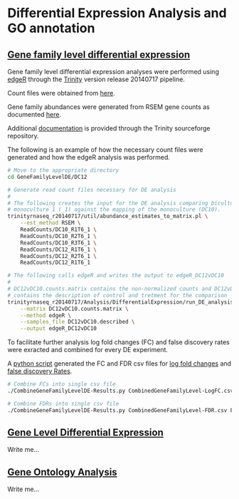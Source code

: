 Differential Expression Analysis and GO annotation
==================================================

[Gene family level differential expression](https://github.com/bastodian/Dimensions/tree/master/DifferentialExpression-GO-Analysis/GeneFamilyLevelDE)
-----------------------------------------------------------------------------------------------------------------------------------------------------

Gene family level differential expression analyses were performed
using [edgeR](http://www.bioconductor.org/packages/release/bioc/html/edgeR.html) through the [Trinity](http://trinityrnaseq.sourceforge.net/) version release 20140717 pipeline.

Count files were obtained from [here](https://github.com/bastodian/Dimensions/tree/master/Annotation/GeneFamily-Annotation/PantherAbundances/GeneFamilyCounts).

Gene family abundances were generated from RSEM gene counts as
documented [here](https://github.com/bastodian/Dimensions/tree/master/Annotation/GeneFamily-Annotation/PantherAbundances).

Additional [documentation](http://trinityrnaseq.sourceforge.net/analysis/diff_expression_analysis.html) is provided through the Trinity sourceforge
repository.

The following is an example of how the necessary count files were generated and how
the edgeR analysis was performed.

```bash
# Move to the appropriate directory
cd GeneFamilyLevelDE/DC12

# Generate read count files necessary for DE analysis
#
# The following creates the input for the DE analysis comparing biculture 12 (DC12) mapped against
# monoculture 1 (_1) against the mapping of the monoculture (DC10).
trinityrnaseq_r20140717/util/abundance_estimates_to_matrix.pl \
    --est_method RSEM \
    ReadCounts/DC10_R1T6_1 \
    ReadCounts/DC10_R2T6_1 \
    ReadCounts/DC10_R3T6_1 \
    ReadCounts/DC12_R1T6_1 \
    ReadCounts/DC12_R2T6_1 \
    ReadCounts/DC12_R1T6_1

# The following calls edgeR and writes the output to edgeR_DC12vDC10
# 
# DC12vDC10.counts.matrix contains the non-normalized counts and DC12vDC10.described
# contains the description of control and tretment for the comparison
trinityrnaseq_r20140717/Analysis/DifferentialExpression/run_DE_analysis.pl \
    --matrix DC12vDC10.counts.matrix \
    --method edgeR \
    --samples_file DC12vDC10.described \
    --output edgeR_DC12vDC10
```

To facilitate further analysis log fold changes (FC) and false discovery rates
were exracted and combined for every DE experiment.

A [python script](https://github.com/bastodian/Dimensions/blob/master/DifferentialExpression-GO-Analysis/CombineGeneFamilyLevelDE-Results.py) generated the FC and FDR csv files for [log fold changes](https://github.com/bastodian/Dimensions/blob/master/DifferentialExpression-GO-Analysis/CombinedGeneFamilyLevel-LogFC.csv) and [false discovery Rates](https://github.com/bastodian/Dimensions/blob/master/DifferentialExpression-GO-Analysis/CombinedGeneFamilyLevel-FDR.csv). 

```bash
# Combine FCs into single csv file
./CombineGeneFamilyLevelDE-Results.py CombinedGeneFamilyLevel-LogFC.csv FC

# Combine FDRs into single csv file
./CombineGeneFamilyLevelDE-Results.py CombinedGeneFamilyLevel-FDR.csv FDR
```

[Gene Level Differential Expression](https://github.com/bastodian/Dimensions/tree/master/DifferentialExpression-GO-Analysis/GeneLevelDE)
-------------------------------------------------------------------------------------------------------------------------------------------------------------------

Write me...

[Gene Ontology Analysis](https://github.com/bastodian/Dimensions/tree/master/DifferentialExpression-GO-Analysis/GO-Analysis-Gene-Families)
------------------------------------------------------------------------------------------------------------------------------------------

Write me...
